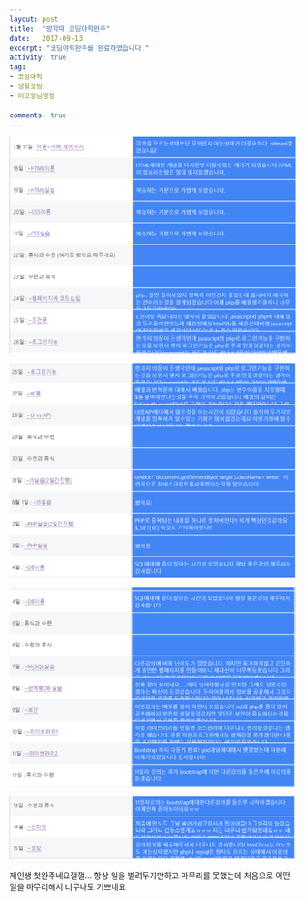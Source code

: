 ```yaml
---
layout: post
title:  "방학때 코딩야학완주"
date:   2017-09-13
excerpt: "코딩야학완주를 완료하였습니다."
activity: true
tag:
- 코딩야학
- 생활코딩
- 이고잉님짱짱

comments: true
---
```


![down](/assets/img/코딩야학1.png)

![down](/assets/img/코딩야학2.png)

![down](/assets/img/코딩야학3.png)

![down](/assets/img/코딩야학4.png)

제인생 첫완주네요껄껄...
항상 일을 벌려두기만하고 마무리를 못했는데
처음으로 어떤일을 마무리해서 너무나도 기쁘네요



